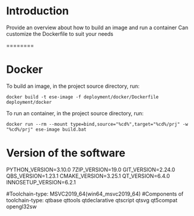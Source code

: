 # Introduction
Provide an overview about how to build an image and run a container
Can customize the Dockerfile to suit your needs

========

# Docker
To build an image, in the project source directory, run:

```
docker build -t ese-image -f deployment/docker/Dockerfile deployment/docker
```

To run an container, in the project source directory, run:

```
docker run --rm --mount type=bind,source="%cd%",target="%cd%/prj" -w "%cd%/prj" ese-image build.bat
```

# Version of the software
PYTHON_VERSION=3.10.0
7ZIP_VERSION=19.0
GIT_VERSION=2.24.0
QBS_VERSION=1.23.1
CMAKE_VERSION=3.25.1
QT_VERSION=6.4.0
INNOSETUP_VERSION=6.2.1

#Toolchain-type:
MSVC2019_64(win64_msvc2019_64)
#Components of toolchain-type: 
qtbase qttools qtdeclarative qtscript qtsvg qt5compat opengl32sw

